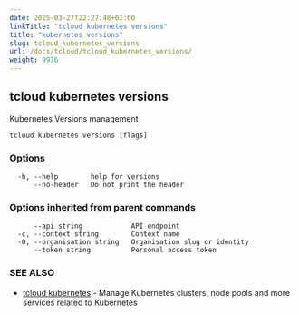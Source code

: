 ```yaml
---
date: 2025-03-27T22:27:48+01:00
linkTitle: "tcloud kubernetes versions"
title: "kubernetes versions"
slug: tcloud_kubernetes_versions
url: /docs/tcloud/tcloud_kubernetes_versions/
weight: 9976
---
```

## tcloud kubernetes versions

Kubernetes Versions management

```
tcloud kubernetes versions [flags]
```

### Options

```
  -h, --help        help for versions
      --no-header   Do not print the header
```

### Options inherited from parent commands

```
      --api string            API endpoint
  -c, --context string        Context name
  -O, --organisation string   Organisation slug or identity
      --token string          Personal access token
```

### SEE ALSO

* [tcloud kubernetes](/docs/tcloud/tcloud_kubernetes/)	 - Manage Kubernetes clusters, node pools and more services related to Kubernetes

